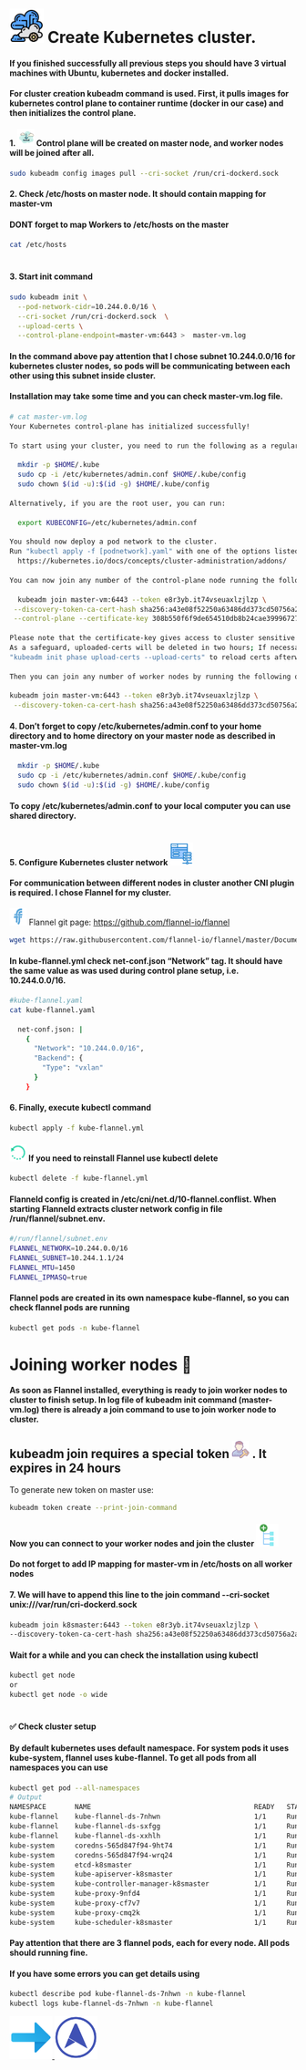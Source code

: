 # <img src="/img/icons8-cluster-64.png" width="60" height="60"> Create Kubernetes cluster.

<h4>If you finished successfully all previous steps you should have 3 virtual machines with Ubuntu, kubernetes and docker installed.</h4>
<h4>For cluster creation kubeadm command is used. First, it pulls images for kubernetes control plane to container runtime (docker in our case) and then initializes the control plane.<h4>

<h4>1. <img src="../img/icons8-download-100.png" width="30" height="30"> Control plane will be created on master node, and worker nodes will be joined after all.</h4>

```sh
sudo kubeadm config images pull --cri-socket /run/cri-dockerd.sock
```

<h4>2. Check /etc/hosts on master node. It should contain mapping for master-vm</h4>
<h4>DONT forget to map Workers to /etc/hosts on the master </h4>

```sh
cat /etc/hosts
```

# <h4>3.  Start init command</h4>

```sh
sudo kubeadm init \
  --pod-network-cidr=10.244.0.0/16 \
  --cri-socket /run/cri-dockerd.sock  \
  --upload-certs \
  --control-plane-endpoint=master-vm:6443 >  master-vm.log
```

<h4>In the command above pay attention that I chose subnet 10.244.0.0/16 for kubernetes cluster nodes, so pods will be communicating between each other using this subnet inside cluster.</h4>

<h4>Installation may take some time and you can check master-vm.log file.</h4>

```sh
# cat master-vm.log
Your Kubernetes control-plane has initialized successfully!

To start using your cluster, you need to run the following as a regular user:

  mkdir -p $HOME/.kube
  sudo cp -i /etc/kubernetes/admin.conf $HOME/.kube/config
  sudo chown $(id -u):$(id -g) $HOME/.kube/config

Alternatively, if you are the root user, you can run:

  export KUBECONFIG=/etc/kubernetes/admin.conf

You should now deploy a pod network to the cluster.
Run "kubectl apply -f [podnetwork].yaml" with one of the options listed at:
  https://kubernetes.io/docs/concepts/cluster-administration/addons/

You can now join any number of the control-plane node running the following command on each as root:

  kubeadm join master-vm:6443 --token e8r3yb.it74vseuaxlzjlzp \
 --discovery-token-ca-cert-hash sha256:a43e08f52250a63486dd373cd50756a2ac0e90b62fbf0031a5e386f3d7e4f816 \
 --control-plane --certificate-key 308b550f6f9de654510db8b24cae39996727f70097ec8b9736a793a45573a7ed

Please note that the certificate-key gives access to cluster sensitive data, keep it secret!
As a safeguard, uploaded-certs will be deleted in two hours; If necessary, you can use
"kubeadm init phase upload-certs --upload-certs" to reload certs afterward.

Then you can join any number of worker nodes by running the following on each as root:

kubeadm join master-vm:6443 --token e8r3yb.it74vseuaxlzjlzp \
 --discovery-token-ca-cert-hash sha256:a43e08f52250a63486dd373cd50756a2ac0e90b62fbf0031a5e386f3d7e4f816
```

<h4>4. Don’t forget to copy /etc/kubernetes/admin.conf to your home directory and to home directory on your master node as described in master-vm.log</h4>

```sh
  mkdir -p $HOME/.kube
  sudo cp -i /etc/kubernetes/admin.conf $HOME/.kube/config
  sudo chown $(id -u):$(id -g) $HOME/.kube/config
```
<h4>To copy /etc/kubernetes/admin.conf to your local computer you can use shared directory.</h4>

# <h4>5. Configure Kubernetes cluster network <img src="../img/icons8-network-65.png" width="40" height="40"></h4>

<h4>For communication between different nodes in cluster another CNI plugin is required. I chose Flannel for my cluster.</h4>

<img src="/img/flannel.svg" width="30" height="30"> Flannel git page: https://github.com/flannel-io/flannel

```sh
wget https://raw.githubusercontent.com/flannel-io/flannel/master/Documentation/kube-flannel.yml

```
<h4>In kube-flannel.yml check net-conf.json “Network” tag. It should have the same value as was used during control plane setup, i.e. 10.244.0.0/16.</h4>

```sh
#kube-flannel.yaml
cat kube-flannel.yaml

  net-conf.json: |
    {
      "Network": "10.244.0.0/16",
      "Backend": {
        "Type": "vxlan"
      }
    }
```

<h4>6. Finally, execute kubectl command</h4>

```sh
kubectl apply -f kube-flannel.yml
```
<h4> <img src="../img/icons8-rotate-96.png" width="30" height="30"> If you need to reinstall Flannel use kubectl delete</h4>

```sh
kubectl delete -f kube-flannel.yml
```

<h4>Flanneld config is created in /etc/cni/net.d/10-flannel.conflist.
When starting Flanneld extracts cluster network config in file /run/flannel/subnet.env.</h4>

```sh
#/run/flannel/subnet.env
FLANNEL_NETWORK=10.244.0.0/16
FLANNEL_SUBNET=10.244.1.1/24
FLANNEL_MTU=1450
FLANNEL_IPMASQ=true
```

<h4>Flannel pods are created in its own namespace kube-flannel, so you can check flannel pods are running</h4>

```sh
kubectl get pods -n kube-flannel
```

# Joining worker nodes 👾

<h4>As soon as Flannel installed, everything is ready to join worker nodes to cluster to finish setup.
In log file of kubeadm init command (master-vm.log) there is already a join command to use to join worker node to cluster.</h4>

<h2>kubeadm join requires a special token <img src="/img/icons8-access-64.png" width="30" height="30"> . It expires in 24 hours</h2>
To generate new token on master use:

```sh
kubeadm token create --print-join-command
```
<h4>Now you can connect to your worker nodes and join the cluster <img src="../img/icons8-add-node-96.png" width="40" height="40"></h4>
  
<h4>Do not forget to add IP mapping for master-vm in /etc/hosts on all worker nodes</h4>

<h4>7. We will have to append this line to the join command --cri-socket unix:///var/run/cri-dockerd.sock</h4>


```sh
kubeadm join k8smaster:6443 --token e8r3yb.it74vseuaxlzjlzp \
--discovery-token-ca-cert-hash sha256:a43e08f52250a63486dd373cd50756a2ac0e90b62fbf0031a5e386f3d7e4f816 --cri-socket unix:///var/run/cri-dockerd.sock
```

<h4>Wait for a while and you can check the installation using kubectl</h4>

```sh
kubectl get node
or
kubectl get node -o wide
```
# <h4>✅ Check cluster setup</h4>
<h4>By default kubernetes uses default namespace. For system pods it uses kube-system, flannel uses kube-flannel. To get all pods from all namespaces you can use</h4>

```sh
kubectl get pod --all-namespaces
# Output
NAMESPACE       NAME                                        READY   STATUS    RESTARTS      AGE
kube-flannel    kube-flannel-ds-7nhwn                       1/1     Running   0              5m
kube-flannel    kube-flannel-ds-sxfgg                       1/1     Running   0             10m
kube-flannel    kube-flannel-ds-xxhlh                       1/1     Running   0             12m
kube-system     coredns-565d847f94-9ht74                    1/1     Running   0             17m
kube-system     coredns-565d847f94-wrq24                    1/1     Running   0             17m
kube-system     etcd-k8smaster                              1/1     Running   0             17m
kube-system     kube-apiserver-k8smaster                    1/1     Running   0             17m
kube-system     kube-controller-manager-k8smaster           1/1     Running   0             17m
kube-system     kube-proxy-9nfd4                            1/1     Running   0             17m
kube-system     kube-proxy-cf7v7                            1/1     Running   0              5m
kube-system     kube-proxy-cmq2k                            1/1     Running   0             10m
kube-system     kube-scheduler-k8smaster                    1/1     Running   0             12m
```
<h4>Pay attention that there are 3 flannel pods, each for every node.
All pods should running fine.</h4>

<h4>If you have some errors you can get details using</h4>

```sh
kubectl describe pod kube-flannel-ds-7nhwn -n kube-flannel
kubectl logs kube-flannel-ds-7nhwn -n kube-flannel
```

 [<img src="../img/icons8-next-96.png" width="75" height="75"> <img src="../img/metallb-icon-color.png" width="75" height="75">][PlDa]
 
 [PlDa]:<../5. MetalLB setup/README.md>

